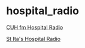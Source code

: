 # hospital_radio

[CUH fm Hospital Radio](https://www.liveradio.es/http://radio.dnw.ie:8003/stream)

[St Ita's Hospital Radio](https://www.liveradio.es/http://uk2.streamingpulse.com:8042/stream)

